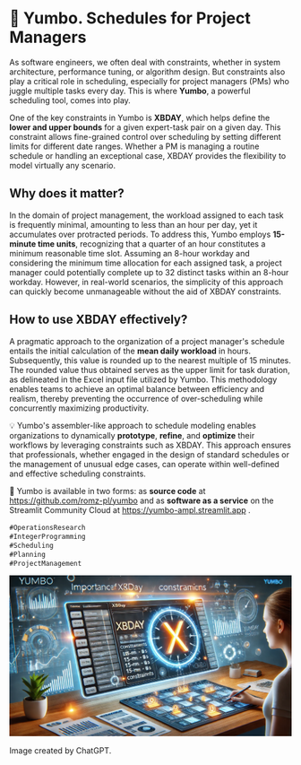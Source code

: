 # 📅 Yumbo. Schedules for Project Managers


As software engineers, we often deal with constraints, whether in system architecture, performance tuning, or algorithm design. But constraints also play a critical role in scheduling, especially for project managers (PMs) who juggle multiple tasks every day. This is where **Yumbo**, a powerful scheduling tool, comes into play.

One of the key constraints in Yumbo is **XBDAY**, which helps define the **lower and upper bounds** for a given expert-task pair on a given day. This constraint allows fine-grained control over scheduling by setting different limits for different date ranges. Whether a PM is managing a routine schedule or handling an exceptional case, XBDAY provides the flexibility to model virtually any scenario.



## Why does it matter?
In the domain of project management, the workload assigned to each task is frequently minimal, amounting to less than an hour per day, yet it accumulates over protracted periods. To address this, Yumbo employs **15-minute time units**, recognizing that a quarter of an hour constitutes a minimum reasonable time slot. Assuming an 8-hour workday and considering the minimum time allocation for each assigned task, a project manager could potentially complete up to 32 distinct tasks within an 8-hour workday. However, in real-world scenarios, the simplicity of this approach can quickly become unmanageable without the aid of XBDAY constraints.



## How to use XBDAY effectively?
A pragmatic approach to the organization of a project manager's schedule entails the initial calculation of the **mean daily workload** in hours. Subsequently, this value is rounded up to the nearest multiple of 15 minutes. The rounded value thus obtained serves as the upper limit for task duration, as delineated in the Excel input file utilized by Yumbo. This methodology enables teams to achieve an optimal balance between efficiency and realism, thereby preventing the occurrence of over-scheduling while concurrently maximizing productivity.

💡 Yumbo's assembler-like approach to schedule modeling enables organizations to dynamically **prototype**, **refine**, and **optimize** their workflows by leveraging constraints such as XBDAY. This approach ensures that professionals, whether engaged in the design of standard schedules or the management of unusual edge cases, can operate within well-defined and effective scheduling constraints.



🔗 Yumbo is available in two forms: as **source code** at https://github.com/romz-pl/yumbo and as **software as a service** on the Streamlit Community Cloud at https://yumbo-ampl.streamlit.app .


```
#OperationsResearch
#IntegerProgramming
#Scheduling
#Planning
#ProjectManagement
```

![Yumbo. Schedules for Project Managers](./img.webp)

Image created by ChatGPT.

